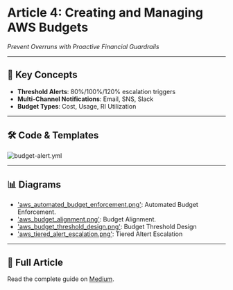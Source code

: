 # Article 4: Creating and Managing AWS Budgets  
*Prevent Overruns with Proactive Financial Guardrails*  

---

## 📌 **Key Concepts**  
- **Threshold Alerts**: 80%/100%/120% escalation triggers  
- **Multi-Channel Notifications**: Email, SNS, Slack  
- **Budget Types**: Cost, Usage, RI Utilization  

---

## 🛠️ **Code & Templates**  
![`budget-alert.yml`](../code/article-4/budget-alert.yml)  


---

## 📊 **Diagrams**  
- ['aws_automated_budget_enforcement.png'](../diagrams/article-4/aws_automated_budget_enforcement.png): Automated Budget Enforcement.
- ['aws_budget_alignment.png'](../diagrams/article-4/aws_budget_alignment.png): Budget Alignment.
- ['aws_budget_threshold_design.png'](../diagrams/article-4/aws_budget_threshold_design.png): Budget Threshold Design
- ['aws_tiered_alert_escalation.png'](../diagrams/article-4/aws_tiered_alert_escalation.png): Tiered Altert Escalation

---

## 🔗 **Full Article**  
Read the complete guide on [Medium](https://medium.com/@sheeraz-techhublab/creating-and-managing-aws-budgets-like-a-pro-8734123feaa7).  